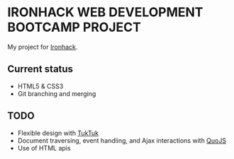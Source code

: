IRONHACK WEB DEVELOPMENT BOOTCAMP PROJECT
=========================================

My project for [Ironhack](http://www.ironhack.com).

## Current status
* HTML5 & CSS3
* Git branching and merging


## TODO
* Flexible design with [TukTuk](http://tuktuk.tapquo.com/)
* Document traversing, event handling, and Ajax interactions with [QuoJS](http://quojs.tapquo.com/)
* Use of HTML apis


